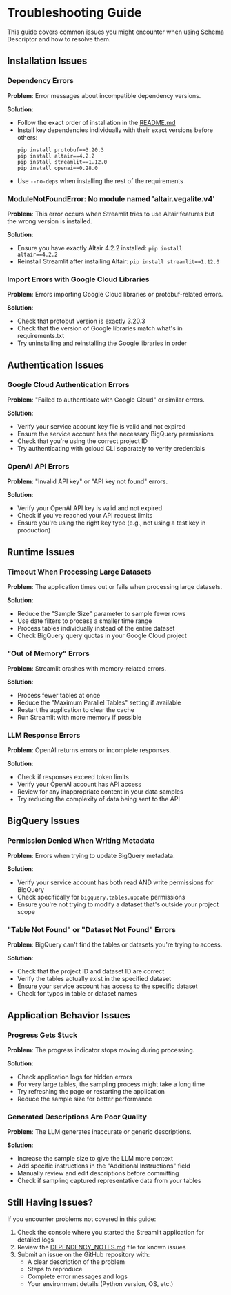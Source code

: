 # Troubleshooting Guide

This guide covers common issues you might encounter when using Schema Descriptor and how to resolve them.

## Installation Issues

### Dependency Errors

**Problem**: Error messages about incompatible dependency versions.

**Solution**: 
- Follow the exact order of installation in the [README.md](../README.md)
- Install key dependencies individually with their exact versions before others:
  ```
  pip install protobuf==3.20.3
  pip install altair==4.2.2
  pip install streamlit==1.12.0
  pip install openai==0.28.0
  ```
- Use `--no-deps` when installing the rest of the requirements

### ModuleNotFoundError: No module named 'altair.vegalite.v4'

**Problem**: This error occurs when Streamlit tries to use Altair features but the wrong version is installed.

**Solution**:
- Ensure you have exactly Altair 4.2.2 installed: `pip install altair==4.2.2`
- Reinstall Streamlit after installing Altair: `pip install streamlit==1.12.0`

### Import Errors with Google Cloud Libraries

**Problem**: Errors importing Google Cloud libraries or protobuf-related errors.

**Solution**:
- Check that protobuf version is exactly 3.20.3
- Check that the version of Google libraries match what's in requirements.txt
- Try uninstalling and reinstalling the Google libraries in order

## Authentication Issues

### Google Cloud Authentication Errors

**Problem**: "Failed to authenticate with Google Cloud" or similar errors.

**Solution**:
- Verify your service account key file is valid and not expired
- Ensure the service account has the necessary BigQuery permissions
- Check that you're using the correct project ID
- Try authenticating with gcloud CLI separately to verify credentials

### OpenAI API Errors

**Problem**: "Invalid API key" or "API key not found" errors.

**Solution**:
- Verify your OpenAI API key is valid and not expired
- Check if you've reached your API request limits
- Ensure you're using the right key type (e.g., not using a test key in production)

## Runtime Issues

### Timeout When Processing Large Datasets

**Problem**: The application times out or fails when processing large datasets.

**Solution**:
- Reduce the "Sample Size" parameter to sample fewer rows
- Use date filters to process a smaller time range
- Process tables individually instead of the entire dataset
- Check BigQuery query quotas in your Google Cloud project

### "Out of Memory" Errors

**Problem**: Streamlit crashes with memory-related errors.

**Solution**:
- Process fewer tables at once
- Reduce the "Maximum Parallel Tables" setting if available
- Restart the application to clear the cache
- Run Streamlit with more memory if possible

### LLM Response Errors

**Problem**: OpenAI returns errors or incomplete responses.

**Solution**:
- Check if responses exceed token limits
- Verify your OpenAI account has API access
- Review for any inappropriate content in your data samples
- Try reducing the complexity of data being sent to the API

## BigQuery Issues

### Permission Denied When Writing Metadata

**Problem**: Errors when trying to update BigQuery metadata.

**Solution**:
- Verify your service account has both read AND write permissions for BigQuery
- Check specifically for `bigquery.tables.update` permissions
- Ensure you're not trying to modify a dataset that's outside your project scope

### "Table Not Found" or "Dataset Not Found" Errors

**Problem**: BigQuery can't find the tables or datasets you're trying to access.

**Solution**:
- Check that the project ID and dataset ID are correct
- Verify the tables actually exist in the specified dataset
- Ensure your service account has access to the specific dataset
- Check for typos in table or dataset names

## Application Behavior Issues

### Progress Gets Stuck

**Problem**: The progress indicator stops moving during processing.

**Solution**:
- Check application logs for hidden errors
- For very large tables, the sampling process might take a long time
- Try refreshing the page or restarting the application
- Reduce the sample size for better performance

### Generated Descriptions Are Poor Quality

**Problem**: The LLM generates inaccurate or generic descriptions.

**Solution**:
- Increase the sample size to give the LLM more context
- Add specific instructions in the "Additional Instructions" field
- Manually review and edit descriptions before committing
- Check if sampling captured representative data from your tables

## Still Having Issues?

If you encounter problems not covered in this guide:

1. Check the console where you started the Streamlit application for detailed logs
2. Review the [DEPENDENCY_NOTES.md](../DEPENDENCY_NOTES.md) file for known issues
3. Submit an issue on the GitHub repository with:
   - A clear description of the problem
   - Steps to reproduce
   - Complete error messages and logs
   - Your environment details (Python version, OS, etc.)